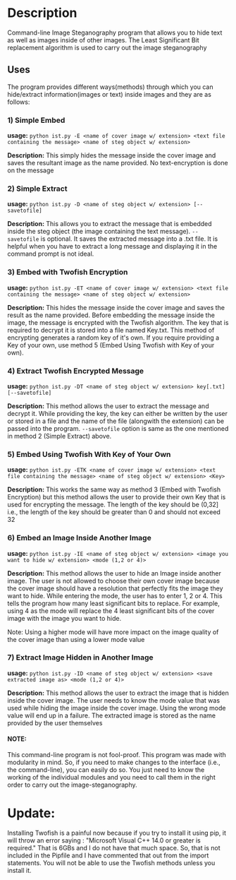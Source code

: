 # Description 
Command-line Image Steganography program that allows you to hide text as well as images inside of other images. 
The Least Significant Bit replacement algorithm is used to carry out the image steganography 


## Uses
The program provides different ways(methods) through which you can hide/extract information(images or text) inside images and they are as follows: 

### 1) Simple Embed 
**usage:** `python ist.py -E <name of cover image w/ extension> <text file containing the message> <name of steg object w/ extension>`

**Description:** This simply hides the message inside the cover image and saves the resultant image as the name provided. No text-encryption is done on the message

### 2) Simple Extract 
**usage:** `python ist.py -D <name of steg object w/ extension> [--savetofile]`

**Description:** This allows you to extract the message that is embedded inside the steg object (the image containing the text message). `--savetofile` is optional. It saves the extracted message into a .txt file. It is helpful when you have to extract a long message and displaying it in the command prompt is not ideal. 

### 3) Embed with Twofish Encryption
**usage:** `python ist.py -ET <name of cover image w/ extension> <text file containing the message> <name of steg object w/ extension>`

**Description:** This hides the message inside the cover image and saves the result as the name provided. Before embedding the message inside the image, the message is encrypted with the Twofish algorithm. The key that is required to decrypt it is stored into a file named Key.txt. This method of encrypting generates a random key of it's own. If you require providing a Key of your own, use method 5 (Embed Using Twofish with Key of your own).

### 4) Extract Twofish Encrypted Message 
**usage:** `python ist.py -DT <name of steg object w/ extension> key[.txt]  [--savetofile]`

**Description:** This method allows the user to extract the message and decrypt it. While providing the key, the key can either be written by the user or stored in a file and the name of the file (alongwith the extension) can be passed into the program. `--savetofile` option is same as the one mentioned in method 2 (Simple Extract) above. 

### 5) Embed Using Twofish With Key of Your Own
**usage:** `python ist.py -ETK <name of cover image w/ extension> <text file containing the message> <name of steg object w/ extension> <Key>`

**Description:** This works the same way as method 3 (Embed with Twofish Encryption) but this method allows the user to provide their own Key that is used for encrypting the message. The length of the key should be (0,32] i.e., the length of the key should be greater than 0 and should not exceed 32 

### 6) Embed an Image Inside Another Image 
**usage:** `python ist.py -IE <name of steg object w/ extension> <image you want to hide w/ extension> <mode (1,2 or 4)> `

**Description:** This method allows the user to hide an Image inside another image. The user is not allowed to choose their own cover image because the cover image should have a resolution that perfectly fits the image they want to hide. While entering the mode, the user has to enter 1, 2 or 4. This tells the program how many least significant bits to replace. For example, using 4 as the mode will replace the 4 least significant bits of the cover image with the image you want to hide. 

Note: Using a higher mode will have more impact on the image quality of the cover image than using a lower mode value

### 7) Extract Image Hidden in Another Image 
**usage:** `python ist.py -ID <name of steg object w/ extension> <save extracted image as> <mode (1,2 or 4)>`

**Description:** This method allows the user to extract the image that is hidden inside the cover image. The user needs to know the mode value that was used while hiding the image inside the cover image. Using the wrong mode value will end up in a failure. The extracted image is stored as the name provided by the user themselves




#### NOTE: 
This command-line program is not fool-proof. 
This program was made with modularity in mind. So, if you need to make changes to the interface (i.e., the command-line), you can easily do so. 
You just need to know the working of the individual modules and you need to call them in the right order to carry out the image-steganography. 


# Update:
Installing Twofish is a painful now because if you try to install it using pip, it will throw an error saying : "Microsoft Visual C++ 14.0 or greater is required."
That is 6GBs and I do not have that much space. So, that is not included in the Pipfile and I have commented that out from the import statements. 
You will not be able to use the Twofish methods unless you install it. 

